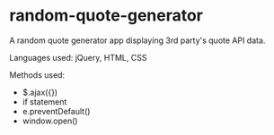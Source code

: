 # random-quote-generator
A random quote generator app displaying 3rd party's quote API data.

Languages used: jQuery, HTML, CSS

Methods used:
- $.ajax({})
- if statement
- e.preventDefault()
- window.open()
